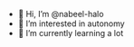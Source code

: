 - 👋 Hi, I’m @nabeel-halo
- 👀 I’m interested in autonomy
- 🌱 I’m currently learning a lot

<!---
nabeel-halo/nabeel-halo is a ✨ special ✨ repository because its `README.md` (this file) appears on your GitHub profile.
You can click the Preview link to take a look at your changes.
--->
